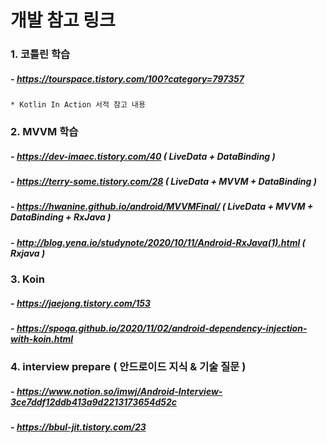 # 개발 참고 링크
### 1. 코틀린 학습
##### - https://tourspace.tistory.com/100?category=797357
    * Kotlin In Action 서적 참고 내용   
### 2. MVVM 학습
##### - https://dev-imaec.tistory.com/40 ( LiveData + DataBinding )
##### - https://terry-some.tistory.com/28 ( LiveData + MVVM + DataBinding ) 
##### - https://hwanine.github.io/android/MVVMFinal/ ( LiveData + MVVM + DataBinding + RxJava )
##### - http://blog.yena.io/studynote/2020/10/11/Android-RxJava(1).html ( Rxjava ) 
### 3. Koin 
##### - https://jaejong.tistory.com/153
##### - https://spoqa.github.io/2020/11/02/android-dependency-injection-with-koin.html
### 4. interview prepare ( 안드로이드 지식 & 기술 질문 )
##### - https://www.notion.so/imwj/Android-Interview-3ce7ddf12ddb413a9d2213173654d52c
##### - https://bbul-jit.tistory.com/23
